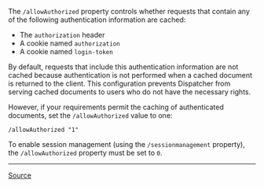 The `/allowAuthorized` property controls whether requests that contain any of the following authentication information are cached:
- The `authorization` header
- A cookie named `authorization`
- A cookie named `login-token`

By default, requests that include this authentication information are not cached because authentication is not performed when a cached document is returned to the client. This configuration prevents Dispatcher from serving cached documents to users who do not have the necessary rights.

However, if your requirements permit the caching of authenticated documents, set the `/allowAuthorized` value to one:

```
/allowAuthorized "1"
```

To enable session management (using the `/sessionmanagement` property), the `/allowAuthorized` property must be set to `0`.

---

[Source](https://experienceleague.adobe.com/docs/experience-manager-dispatcher/using/configuring/dispatcher-configuration.html?lang=en#caching-when-authentication-is-used)
